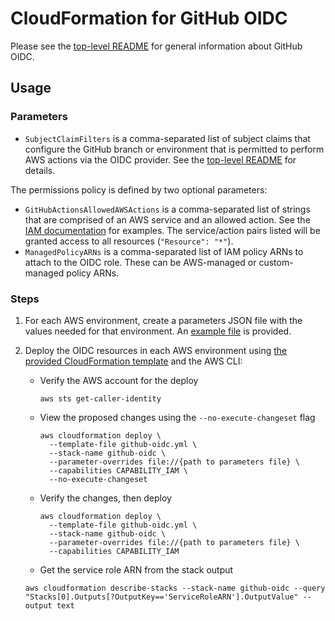 # CloudFormation for GitHub OIDC

Please see the [top-level README](../README.md) for general information about GitHub OIDC.

## Usage

### Parameters

- `SubjectClaimFilters` is a comma-separated list of subject claims that configure the GitHub branch or environment that is permitted to perform AWS actions via the OIDC provider. See the [top-level README](../README.md) for details.

The permissions policy is defined by two optional parameters:

- `GitHubActionsAllowedAWSActions` is a comma-separated list of strings that are comprised of an AWS service and an allowed action. See the [IAM documentation](https://docs.aws.amazon.com/IAM/latest/UserGuide/reference_policies_elements_action.html) for examples. The service/action pairs listed will be granted access to all resources (`"Resource": "*"`).
- `ManagedPolicyARNs` is a comma-separated list of IAM policy ARNs to attach to the OIDC role. These can be AWS-managed or custom-managed policy ARNs.

### Steps

1. For each AWS environment, create a parameters JSON file with the values needed for that environment. An [example file](./parameters-example.json) is provided.

2. Deploy the OIDC resources in each AWS environment using [the provided CloudFormation template](./github-oidc.yml) and the AWS CLI:

   - Verify the AWS account for the deploy

     ```console
     aws sts get-caller-identity
     ```

   - View the proposed changes using the `--no-execute-changeset` flag

     ```console
     aws cloudformation deploy \
       --template-file github-oidc.yml \
       --stack-name github-oidc \
       --parameter-overrides file://{path to parameters file} \
       --capabilities CAPABILITY_IAM \
       --no-execute-changeset
     ```

   - Verify the changes, then deploy

     ```console
     aws cloudformation deploy \
       --template-file github-oidc.yml \
       --stack-name github-oidc \
       --parameter-overrides file://{path to parameters file} \
       --capabilities CAPABILITY_IAM
     ```

   - Get the service role ARN from the stack output

   ```console
   aws cloudformation describe-stacks --stack-name github-oidc --query "Stacks[0].Outputs[?OutputKey=='ServiceRoleARN'].OutputValue" --output text
   ```
